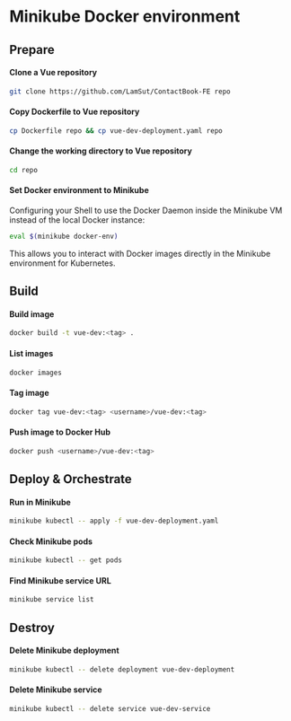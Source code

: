 # Minikube Docker environment

## Prepare
#### Clone a Vue repository
```bash
git clone https://github.com/LamSut/ContactBook-FE repo
```
#### Copy Dockerfile to Vue repository
```bash
cp Dockerfile repo && cp vue-dev-deployment.yaml repo
```
#### Change the working directory to Vue repository
```bash
cd repo
```
#### Set Docker environment to Minikube
Configuring your Shell to use the Docker Daemon inside the Minikube VM instead of the local Docker instance:  

```bash
eval $(minikube docker-env)
```

This allows you to interact with Docker images directly in the Minikube environment for Kubernetes.

## Build
#### Build image
```bash
docker build -t vue-dev:<tag> .
```
#### List images
```bash
docker images
```
#### Tag image
```bash
docker tag vue-dev:<tag> <username>/vue-dev:<tag> 
```
#### Push image to Docker Hub
```bash
docker push <username>/vue-dev:<tag>  
```

## Deploy & Orchestrate
#### Run in Minikube
```bash
minikube kubectl -- apply -f vue-dev-deployment.yaml
```
#### Check Minikube pods
```bash
minikube kubectl -- get pods
```
#### Find Minikube service URL
```bash
minikube service list
```

## Destroy
#### Delete Minikube deployment
```bash
minikube kubectl -- delete deployment vue-dev-deployment
```
#### Delete Minikube service
```bash
minikube kubectl -- delete service vue-dev-service
```